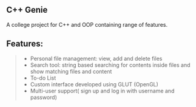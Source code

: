 ## C++ Genie

A college project for C++ and OOP containing range of features.

## Features:
> - Personal file management: view, add and delete files
> - Search tool: string based searching for contents inside files and show matching files and content
> - To-do List
> - Custom interface developed using GLUT (OpenGL)
> - Multi-user support( sign up and log in with username and password)

